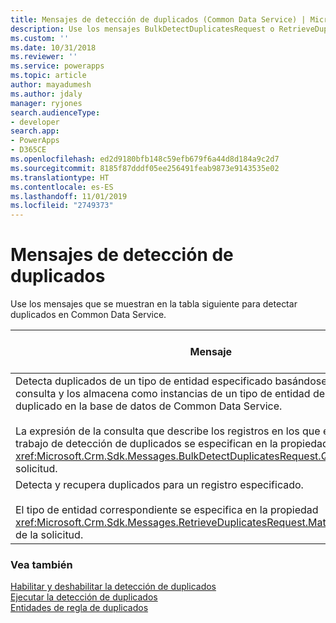 ```yaml
---
title: Mensajes de detección de duplicados (Common Data Service) | Microsoft Docs
description: Use los mensajes BulkDetectDuplicatesRequest o RetrieveDuplicatesRequest para detectar duplicados.
ms.custom: ''
ms.date: 10/31/2018
ms.reviewer: ''
ms.service: powerapps
ms.topic: article
author: mayadumesh
ms.author: jdaly
manager: ryjones
search.audienceType:
- developer
search.app:
- PowerApps
- D365CE
ms.openlocfilehash: ed2d9180bfb148c59efb679f6a44d8d184a9c2d7
ms.sourcegitcommit: 8185f87dddf05ee256491feab9873e9143535e02
ms.translationtype: HT
ms.contentlocale: es-ES
ms.lasthandoff: 11/01/2019
ms.locfileid: "2749373"
---
```

# <a name="duplicate-detection-messages"></a>Mensajes de detección de duplicados

Use los mensajes que se muestran en la tabla siguiente para detectar duplicados en Common Data Service.  


|                                                                                                                                                                                                                   Mensaje                                                                                                                                                                                                                   |                                      Operación de la API web                                       |                         Ensamblado del SDK                          |
|---------------------------------------------------------------------------------------------------------------------------------------------------------------------------------------------------------------------------------------------------------------------------------------------------------------------------------------------------------------------------------------------------------------------------------------------|----------------------------------------------------------------------------------------------|---------------------------------------------------------------|
| Detecta duplicados de un tipo de entidad especificado basándose en criterios de consulta y los almacena como instancias de un tipo de entidad de registro duplicado en la base de datos de Common Data Service.<br /><br /> La expresión de la consulta que describe los registros en los que ejecutar el trabajo de detección de duplicados se especifican en la propiedad <xref:Microsoft.Crm.Sdk.Messages.BulkDetectDuplicatesRequest.Query> de la solicitud. | <xref href="Microsoft.Dynamics.CRM.BulkDetectDuplicates?text=BulkDetectDuplicates Action" /> | <xref:Microsoft.Crm.Sdk.Messages.BulkDetectDuplicatesRequest> |
|                                                                                                         Detecta y recupera duplicados para un registro especificado.<br /><br /> El tipo de entidad correspondiente se especifica en la propiedad <xref:Microsoft.Crm.Sdk.Messages.RetrieveDuplicatesRequest.MatchingEntityName> de la solicitud.                                                                                                          |  <xref href="Microsoft.Dynamics.CRM.RetrieveDuplicates?text=RetrieveDuplicates Function" />  |  <xref:Microsoft.Crm.Sdk.Messages.RetrieveDuplicatesRequest>  |

### <a name="see-also"></a>Vea también  
 [Habilitar y deshabilitar la detección de duplicados](enable-disable-duplicate-detection.md)  
 [Ejecutar la detección de duplicados](run-duplicate-detection.md)   
 [Entidades de regla de duplicados](duplicaterule-entities.md)<br />
